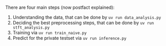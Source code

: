 There are four main steps (now postfact explained):
1. Understanding the data, that can be done by `uv run data_analysis.py`  
2. Deciding the best preprocessing steps, that can be done by `uv run stft_analysis.py`
3. Training via `uv run train_naive.py`
4. Predict for the private testset via `uv run inference.py`